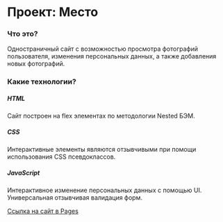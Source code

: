 # Проект: Место

### Что это?
Одностраничный сайт с возможностью просмотра фотографий пользователя, изменения персональных данных, а также добавления новых фотографий.

### Какие технологии?
##### HTML
Сайт построен на flex элементах по методологии Nested БЭМ. 

##### CSS
Интерактивные элементы являются отзывчивыми при помощи использования CSS псевдоклассов.

##### JavaScript
Интерактивное изменение персональных данных с помощью UI. 
Универсальная отзывчивая валидация форм.


[Ссылка на сайт в Pages](https://thealekzzz.github.io/mesto/)